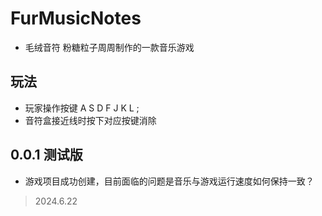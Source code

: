 # FurMusicNotes
- 毛绒音符 粉糖粒子周周制作的一款音乐游戏
## 玩法
- 玩家操作按键 A S D F J K L ;
- 音符盒接近线时按下对应按键消除

## 0.0.1 测试版
- 游戏项目成功创建，目前面临的问题是音乐与游戏运行速度如何保持一致？
> 2024.6.22
